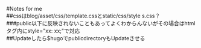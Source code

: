 #Notes for me  
##cssはblog/asset/css/template.cssとstatic/css/style s.css？  
###public以下に反映されないこともあってよくわからんないがその場合はhtmlタグ内にstyle="xx: xx;"で対応  
##Updateしたら$hugoでpublicdirectoryもUpdateさせる  